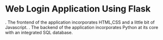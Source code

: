 # Web Login Application Using Flask

. The frontend of the application incorporates HTML,CSS and a little bit of Javascript.
. The backend of the application incorporates Python at its core with an 
integrated SQL database. 



